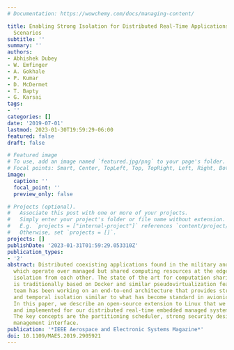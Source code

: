 ```yaml
---
# Documentation: https://wowchemy.com/docs/managing-content/

title: Enabling Strong Isolation for Distributed Real-Time Applications in Edge Computing
  Scenarios
subtitle: ''
summary: ''
authors:
- Abhishek Dubey
- W. Emfinger
- A. Gokhale
- P. Kumar
- D. McDermet
- T. Bapty
- G. Karsai
tags:
- ''
categories: []
date: '2019-07-01'
lastmod: 2023-01-30T19:59:29-06:00
featured: false
draft: false

# Featured image
# To use, add an image named `featured.jpg/png` to your page's folder.
# Focal points: Smart, Center, TopLeft, Top, TopRight, Left, Right, BottomLeft, Bottom, BottomRight.
image:
  caption: ''
  focal_point: ''
  preview_only: false

# Projects (optional).
#   Associate this post with one or more of your projects.
#   Simply enter your project's folder or file name without extension.
#   E.g. `projects = ["internal-project"]` references `content/project/deep-learning/index.md`.
#   Otherwise, set `projects = []`.
projects: []
publishDate: '2023-01-31T01:59:29.053310Z'
publication_types:
- '2'
abstract: Distributed coexisting applications found in the military and space domains,
  which operate over managed but shared computing resources at the edge require strong
  isolation from each other. The state of the art for computation sharing at the edge
  is traditionally based on Docker and similar pseudovirtualization features. Our
  team has been working on an end-to-end architecture that provides strong spatial
  and temporal isolation similar to what has become standard in avionics communities.
  In this paper, we describe an open-source extension to Linux that we have designed
  and implemented for our distributed real-time embedded managed systems (DREMS) architecture.
  The key concepts are the partitioning scheduler, strong security design, and a health
  management interface.
publication: '*IEEE Aerospace and Electronic Systems Magazine*'
doi: 10.1109/MAES.2019.2905921
---
```

